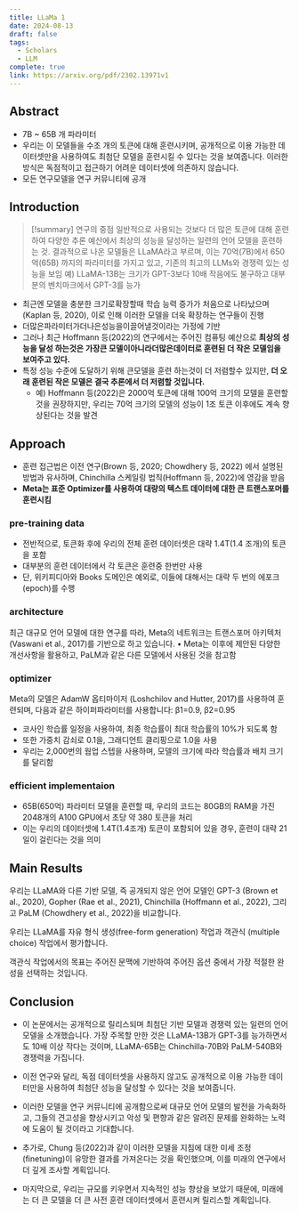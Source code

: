 ```yaml
---
title: LLaMa 1
date: 2024-08-13
draft: false
tags:
  - Scholars
  - LLM
complete: true
link: https://arxiv.org/pdf/2302.13971v1
---
```

## Abstract
- 7B ~ 65B 개 파라미터
- 우리는 이 모델들을 수조 개의 토큰에 대해 훈련시키며, 공개적으로 이용 가능한 데이터셋만을 사용하여도 최첨단 모델을 훈련시킬 수 있다는 것을 보여줍니다. 이러한 방식은 독점적이고 접근하기 어려운 데이터셋에 의존하지 않습니다.
- 모든 연구모델을 연구 커뮤니티에 공개

## Introduction
> [!summary] 연구의 중점
> 일반적으로 사용되는 것보다 더 많은 토큰에 대해 훈련하여 다양한 추론 예산에서 최상의 성능을 달성하는 일련의 언어 모델을 훈련하는 것. 결과적으로 나온 모델들은 LLaMA라고 부르며, 이는 70억(7B)에서 650억(65B) 까지의 파라미터를 가지고 있고, 기존의 최고의 LLMs와 경쟁력 있는 성능을 보임
> 예) LLaMA-13B는 크기가 GPT-3보다 10배 작음에도 불구하고 대부분의 벤치마크에서 GPT-3를 능가
> 


- 최근엔 모델을 충분한 크기로확장할때 학습 능력 증가가 처음으로 나타났으며 (Kaplan 등, 2020), 이로 인해 이러한 모델을 더욱 확장하는 연구들이 진행
- 더많은파라미터가더나은성능을이끌어낼것이라는 가정에 기반
- 그러나 최근 Hoffmann 등(2022)의 연구에서는 주어진 컴퓨팅 예산으로 **최상의 성능을 달성 하는것은 가장큰 모델이아니라더많은데이터로 훈련된 더 작은 모델임을 보여주고 있다.**
- 특정 성능 수준에 도달하기 위해 큰모델을 훈련 하는것이 더 저렴할수 있지만, **더 오래 훈련된 작은 모델은 결국 추론에서 더 저렴할 것입니다.**
	- 예) Hoffmann 등(2022)은 2000억 토큰에 대해 100억 크기의 모델을 훈련할 것을 권장하지만, 우리는 70억 크기의 모델의 성능이 1조 토큰 이후에도 계속 향상된다는 것을 발견

## Approach
- 훈련 접근법은 이전 연구(Brown 등, 2020; Chowdhery 등, 2022) 에서 설명된 방법과 유사하며, Chinchilla 스케일링 법칙(Hoffmann 등, 2022)에 영감을 받음
- **Meta는 표준 Optimizer를 사용하여 대량의 텍스트 데이터에 대한 큰 트랜스포머를 훈련시킴**

### pre-training data
- 전반적으로, 토큰화 후에 우리의 전체 훈련 데이터셋은 대략 1.4T(1.4 조개)의 토큰을 포함
- 대부분의 훈련 데이터에서 각 토큰은 훈련중 한번만 사용
- 단, 위키피디아와 Books 도메인은 예외로, 이들에 대해서는 대략 두 번의 에포크(epoch)를 수행

### architecture
최근 대규모 언어 모델에 대한 연구를 따라, Meta의 네트워크는 트랜스포머 아키텍처(Vaswani et al., 2017)를 기반으로 하고 있습니다.
• Meta는 이후에 제안된 다양한 개선사항을 활용하고, PaLM과 같은 다른 모델에서 사용된 것을 참고함

### optimizer
Meta의 모델은 AdamW 옵티마이저 (Loshchilov and Hutter, 2017)를 사용하여 훈련되며, 다음과 같은 하이퍼파라미터를 사용합니다: β1=0.9, β2=0.95
- 코사인 학습률 일정을 사용하여, 최종 학습률이 최대 학습률의 10%가 되도록 함
- 또한 가중치 감쇠로 0.1을, 그래디언트 클리핑으로 1.0을 사용
- 우리는 2,000번의 웜업 스텝을 사용하며, 모델의 크기에 따라 학습률과 배치 크기를 달리함

### efficient implementaion
- 65B(650억) 파라미터 모델을 훈련할 때, 우리의 코드는 80GB의 RAM을 가진 2048개의 A100 GPU에서 초당 약 380 토큰을 처리
- 이는 우리의 데이터셋에 1.4T(1.4조개) 토큰이 포함되어 있을 경우, 훈련이 대략 21일이 걸린다는 것을 의미

## Main Results
우리는 LLaMA와 다른 기반 모델, 즉 공개되지 않은 언어 모델인 GPT-3 (Brown et al., 2020), Gopher (Rae et al., 2021), Chinchilla (Hoffmann et al., 2022), 그리고 PaLM (Chowdhery et al., 2022)을 비교합니다.

우리는 LLaMA를 자유 형식 생성(free-form generation) 작업과 객관식 (multiple choice) 작업에서 평가합니다.

객관식 작업에서의 목표는 주어진 문맥에 기반하여 주어진 옵션 중에서 가장 적절한 완성을 선택하는 것입니다.


## Conclusion
- 이 논문에서는 공개적으로 릴리스되며 최첨단 기반 모델과 경쟁력 있는 일련의 언어 모델을 소개했습니다. 가장 주목할 만한 것은 LLaMA-13B가 GPT-3를 능가하면서도 10배 이상 작다는 것이며, LLaMA-65B는 Chinchilla-70B와 PaLM-540B와 경쟁력을 가집니다.
    
- 이전 연구와 달리, 독점 데이터셋을 사용하지 않고도 공개적으로 이용 가능한 데이터만을 사용하여 최첨단 성능을 달성할 수 있다는 것을 보여줍니다.
    
- 이러한 모델을 연구 커뮤니티에 공개함으로써 대규모 언어 모델의 발전을 가속화하고, 그들의 견고성을 향상시키고 악성 및 편향과 같은 알려진 문제를 완화하는 노력에 도움이 될 것이라고 기대합니다.
    
- 추가로, Chung 등(2022)과 같이 이러한 모델을 지침에 대한 미세 조정(finetuning)이 유망한 결과를 가져온다는 것을 확인했으며, 이를 미래의 연구에서 더 깊게 조사할 계획입니다.
    
- 마지막으로, 우리는 규모를 키우면서 지속적인 성능 향상을 보았기 때문에, 미래에는 더 큰 모델을 더 큰 사전 훈련 데이터셋에서 훈련시켜 릴리스할 계획입니다.